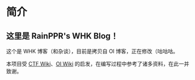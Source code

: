 # 简介

## 这里是 **RainPPR's WHK Blog**！

这个是 WHK 博客（和杂谈），目前是拷贝自 OI 博客，正在修改（咕咕咕。

本项目受 [CTF Wiki](https://ctf-wiki.org/)、[OI Wiki](https://oi-wiki.org/) 的启发，在编写过程中参考了诸多资料，在此一并致谢。
